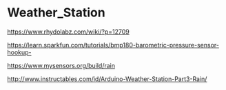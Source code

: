 # Weather_Station

https://www.rhydolabz.com/wiki/?p=12709

https://learn.sparkfun.com/tutorials/bmp180-barometric-pressure-sensor-hookup-

https://www.mysensors.org/build/rain

http://www.instructables.com/id/Arduino-Weather-Station-Part3-Rain/

